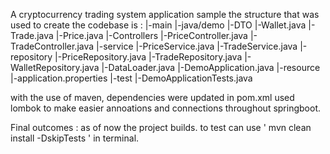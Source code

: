 A cryptocurrency trading system application sample
the structure that was used to create the codebase is :
|-main
  |-java/demo
    |-DTO
      |-Wallet.java
      |-Trade.java
      |-Price.java
    |-Controllers
      |-PriceController.java
      |-TradeController.java
    |-service
      |-PriceService.java
      |-TradeService.java
    |-repository
      |-PriceRepository.java
      |-TradeRepository.java
      |-WalletRepository.java
    |-DataLoader.java
    |-DemoApplication.java
    |-resource
      |-application.properties
|-test
  |-DemoApplicationTests.java

  with the use of maven, dependencies were updated in pom.xml
  used lombok to make easier annoations and connections throughout springboot.


Final outcomes :
as of now the project builds. to test can use ' mvn clean install -DskipTests ' in terminal.   

